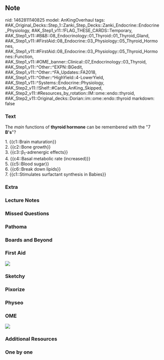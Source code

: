 ## Note
nid: 1462811140825
model: AnKingOverhaul
tags: #AK_Original_Decks::Step_1::Zanki_Step_Decks::Zanki_Endocrine::Endocrine_Physiology, #AK_Step1_v11::!FLAG_THESE_CARDS::Temporary, #AK_Step1_v11::#B&B::08_Endocrinology::01_Thyroid::01_Thyroid_Gland, #AK_Step1_v11::#FirstAid::08_Endocrine::03_Physiology::05_Thyroid_Hormones, #AK_Step1_v11::#FirstAid::08_Endocrine::03_Physiology::05_Thyroid_Hormones::Function, #AK_Step1_v11::#OME_banner::Clinical::07_Endocrinology::03_Thyroid, #AK_Step1_v11::^Other::^EXPN::BGedit, #AK_Step1_v11::^Other::^FA_Updates::FA2018, #AK_Step1_v11::^Other::^HighYield::4-LowerYield, #AK_Step1_v11::^Systems::Endocrine::Physiology, #AK_Step2_v11::!Shelf::#Cards_AnKing_Skipped, #AK_Step2_v11::#Resources_by_rotation::IM::ome::endo::thyroid, #AK_Step2_v11::Original_decks::Dorian::im::ome::endo::thyroid
markdown: false

### Text
The <i>main</i> functions of <b>thyroid hormone</b> can be
remembered with the "7 <b>B's</b>"?
<div style="centerbox">
  <div class="mnemonics">
    <div>
      1. {{c1::Brain maturation}}
      <div>
        2. {{c2::Bone growth}}
      </div>
      <div>
        3. {{c3::β<sub>1</sub>-adrenergic effects}}
      </div>
      <div>
        4. {{c4::Basal metabolic rate (increased)}}
      </div>
    </div>
    <div>
      5. {{c5::Blood sugar}}
    </div>
    <div>
      6. {{c6::Break down lipids}}
    </div>
    <div>
      7. {{c1::Stimulates surfactant synthesis in Babies}}
    </div>
  </div>
</div>

### Extra


### Lecture Notes


### Missed Questions


### Pathoma


### Boards and Beyond


### First Aid
<i><img src="tmpbVCIGC.png"></i>

### Sketchy


### Pixorize


### Physeo


### OME
<div class="ome-widget">
  <a href=
  "https://onlinemeded.org/spa/endocrinology/thyroid/acquire?ref=anki">
  <img src="_OME_AnkiFlashcards_Lesson_2.png"></a>
</div>

### Additional Resources


### One by one

